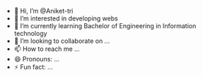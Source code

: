 - 👋 Hi, I’m @Aniket-tri
- 👀 I’m interested in developing webs
- 🌱 I’m currently learning Bachelor of Engineering in Information technology
- 💞️ I’m looking to collaborate on ...
- 📫 How to reach me ...
- 😄 Pronouns: ...
- ⚡ Fun fact: ...

<!---
Aniket-tri/Aniket-tri is a ✨ special ✨ repository because its `README.md` (this file) appears on your GitHub profile.
You can click the Preview link to take a look at your changes.
--->
